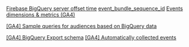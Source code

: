

[Firebase BigQuery server offset time](https://stackoverflow.com/questions/53238994/firebase-bigquery-server-offset-time)
[event_bundle_sequence_id](https://stackoverflow.com/questions/56666178/firebase-events-dedup-in-big-query-best-practices)
[Events dimensions & metrics (GA4)](https://www.ga4bigquery.com/events-dimensions-metrics-ga4/)



[[GA4] Sample queries for audiences based on BigQuery data](https://support.google.com/analytics/answer/9037342?hl=en)


[[GA4] BigQuery Export schema](https://support.google.com/analytics/answer/7029846?hl=en)
[[GA4] Automatically collected events](https://support.google.com/firebase/answer/9234069?hl=en)